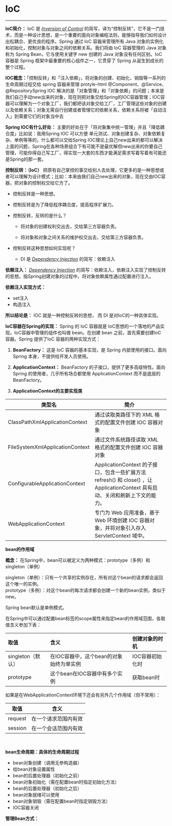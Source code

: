 # IoC

---

**IoC简介：** IoC 是 <u>*Inversion of Control*</u> 的简写，译为“控制反转”，它不是一门技术，而是一种设计思想，是一个重要的面向对象编程法则，能够指导我们如何设计出松耦合、更优良的程序。Spring 通过 IoC 容器来管理所有 Java 对象的实例化和初始化，控制对象与对象之间的依赖关系。我们将由 IoC 容器管理的 Java 对象称为 Spring Bean，它与使用关键字 new 创建的 Java 对象没有任何区别。IoC 容器是 Spring 框架中最重要的核心组件之一，它贯穿了 Spring 从诞生到成长的整个过程。

**IOC概念：**「控制反转」和「注入依赖」，将对象的创建、初始化、销毁等一系列的生命周期过程交给 spring 容器来管理 protyle-html @Component、@Service、@RepositorySpring IOC 解决的是「对象管理」和「对象依赖」的问题；本来是我们自己手动new出来的对象，现在则把对象交给Spring的IOC容器管理；IOC容器可以理解为一个对象工厂，我们都把该对象交给工厂，工厂管理这些对象的创建以及依赖关系；对象无需自行创建或者管理它的依赖关系，依赖关系将被「自动注入」到需要它们的对象当中去

**Spring IOC有什么好处：** 主要的好处在于「将对象集中统一管理」并且「降低耦合度」比如说：我用Spring IOC 可以方便 单元测试、对象创建复杂、对象依赖复杂、单例等等的，什么都可以交给Spring IOC理论上自己new出来的都可以解决上面的问题，Spring在各种场景组合下有可能不是最优解但new出来的你要自己管理，可能你得自己写工厂，得实现一大套的东西才能满足需求写着写着有可能还是Spring的那一套。

**控制反转：（IoC）** 把原有自己掌控的事交给别人去处理，它更多的是一种思想或者可以理解为设计模式；比如：本来由我们自己new出来的对象，现在交由IOC容器，把对象的控制权交给它方了。

* 控制反转是一种思想。
* 控制反转是为了降低程序耦合度，提高程序扩展力。
* 控制反转，反转的是什么？

  * 将对象的创建权利交出去，交给第三方容器负责。

  * 将对象和对象之间关系的维护权交出去，交给第三方容器负责。
* 控制反转这种思想如何实现呢？

  * DI 是 <u>*Dependency Injection*</u> 的简写：依赖注入

**依赖注入：** ​<u>*Dependency Injection*</u> 的简写：依赖注入，依赖注入实现了控制反转的思想。指Spring创建对象的过程中，将对象依赖属性通过配置进行注入。

**依赖注入实现方式：**

* set注入
* 构造注入

**所以结论是：** IOC 就是一种控制反转的思想， 而 DI 是对IoC的一种具体实现。

**IoC容器在Spring的实现：** Spring 的 IoC 容器就是 IoC思想的一个落地的产品实现。IoC容器中管理的组件也叫做 bean。在创建 bean 之前，首先需要创建IoC 容器。Spring 提供了IoC 容器的两种实现方式：

1. **BeanFactory：** 这是 IoC 容器的基本实现，是 Spring 内部使用的接口。面向 Spring 本身，不提供给开发人员使用。

2. **ApplicationContext：** BeanFactory 的子接口，提供了更多高级特性。面向 Spring 的使用者，几乎所有场合都使用 ApplicationContext 而不是底层的 BeanFactory。

3. **ApplicationContext的主要实现类**

| 类型名                          | 简介                                                                                                                          |
| ------------------------------- | ----------------------------------------------------------------------------------------------------------------------------- |
| ClassPathXmlApplicationContext  | 通过读取类路径下的 XML 格式的配置文件创建 IOC 容器对象                                                                        |
| FileSystemXmlApplicationContext | 通过文件系统路径读取 XML 格式的配置文件创建 IOC 容器对象                                                                      |
| ConfigurableApplicationContext  | ApplicationContext 的子接口，包含一些扩展方法 refresh() 和 close() ，让 ApplicationContext 具有启动、关闭和刷新上下文的能力。 |
| WebApplicationContext           | 专门为 Web 应用准备，基于 Web 环境创建 IOC 容器对象，并将对象引入存入 ServletContext 域中。                                   |

**bean的作用域**

**概念：** 在Spring中，bean可以被定义为两种模式：prototype（多例）和singleton（单例）

singleton（单例）：只有一个共享的实例存在，所有对这个bean的请求都会返回这个唯一的实例。  
prototype（多例）：对这个bean的每次请求都会创建一个新的bean实例，类似于new。

Spring bean默认是单例模式。

在Spring中可以通过配置bean标签的scope属性来指定bean的作用域范围，各取值含义参加下表：

| 取值              | 含义                                    | 创建对象的时机  |
| :---------------- | :-------------------------------------- | :-------------- |
| singleton（默认） | 在IOC容器中，这个bean的对象始终为单实例 | IOC容器初始化时 |
| prototype         | 这个bean在IOC容器中有多个实例           | 获取bean时      |

如果是在WebApplicationContext环境下还会有另外几个作用域（但不常用）：

| 取值    | 含义                 |
| ------- | -------------------- |
| request | 在一个请求范围内有效 |
| session | 在一个会话范围内有效 |

‍

**bean生命周期：具体的生命周期过程**

* bean对象创建（调用无参构造器）
* 给bean对象设置属性
* bean的后置处理器（初始化之前）
* bean对象初始化（需在配置bean时指定初始化方法）
* bean的后置处理器（初始化之后）
* bean对象就绪可以使用
* bean对象销毁（需在配置bean时指定销毁方法）
* IOC容器关闭

**管理Bean方式：**

‍

